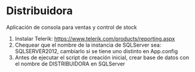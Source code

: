 # Distribuidora
Aplicación de consola para ventas y control de stock

1) Instalar Telerik: https://www.telerik.com/products/reporting.aspx
2) Chequear que el nombre de la instancia de SQLServer sea: SQLSERVER2012, cambiarlo si se tiene uno distinto en App.config
3) Antes de ejecutar el script de creación inicial, crear base de datos con el nombre de DISTRIBUIDORA en SQLServer